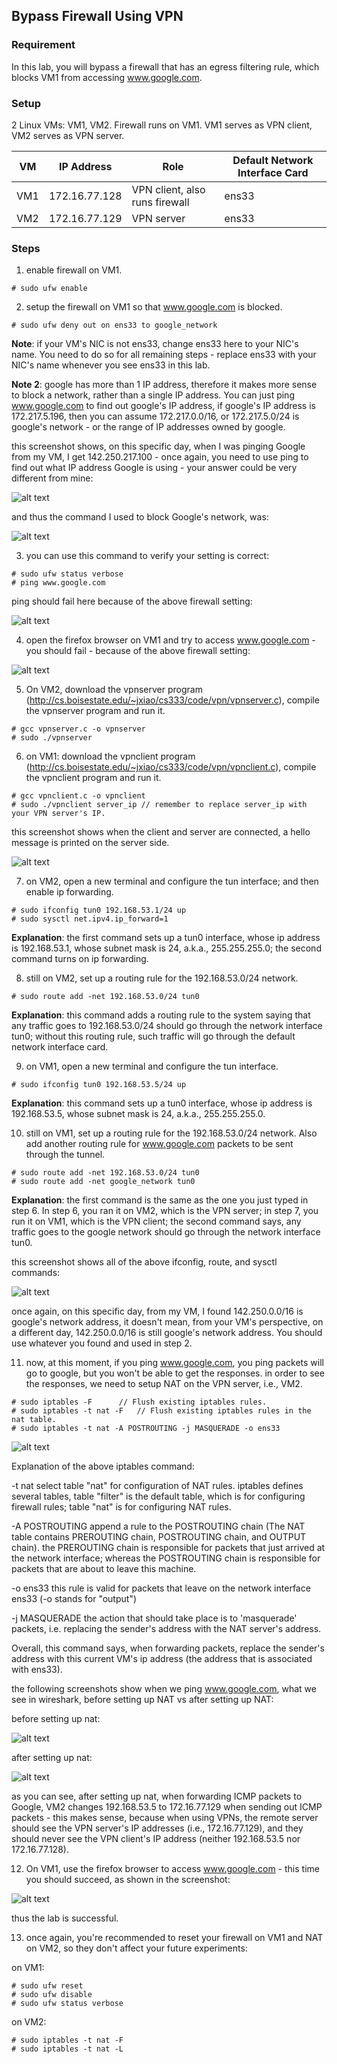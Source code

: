 ## Bypass Firewall Using VPN

### Requirement

In this lab, you will bypass a firewall that has an egress filtering rule, which blocks VM1 from accessing www.google.com.

### Setup

2 Linux VMs: VM1, VM2. Firewall runs on VM1. VM1 serves as VPN client, VM2 serves as VPN server.

| VM  |  IP Address   |                Role               | Default Network Interface Card |
|-----|---------------|-----------------------------------|--------------------------------|
| VM1 | 172.16.77.128 |  VPN client, also runs firewall   |            ens33               |
| VM2 | 172.16.77.129 |  VPN server                       |            ens33               |

### Steps

1. enable firewall on VM1.

```console
# sudo ufw enable
```

2. setup the firewall on VM1 so that www.google.com is blocked.

```console
# sudo ufw deny out on ens33 to google_network
```

**Note**: if your VM's NIC is not ens33, change ens33 here to your NIC's name. You need to do so for all remaining steps - replace ens33 with your NIC's name whenever you see ens33 in this lab.

**Note 2**: google has more than 1 IP address, therefore it makes more sense to block a network, rather than a single IP address. You can just ping www.google.com to find out google's IP address, if google's IP address is 172.217.5.196, then you can assume 172.217.0.0/16, or 172.217.5.0/24 is google's network - or the range of IP addresses owned by google.

this screenshot shows, on this specific day, when I was pinging Google from my VM, I get 142.250.217.100 - once again, you need to use ping to find out what IP address Google is using - your answer could be very different from mine:

![alt text](lab-vpn-google-ip.png "ping www.google.com")

and thus the command I used to block Google's network, was:

![alt text](lab-vpn-block-google.png "adding a rule to block google")

3. you can use this command to verify your setting is correct:

```console
# sudo ufw status verbose
# ping www.google.com
```

ping should fail here because of the above firewall setting:

![alt text](lab-vpn-ping-fails.png "ping www.google.com fails")

4. open the firefox browser on VM1 and try to access www.google.com - you should fail - because of the above firewall setting:

![alt text](lab-vpn-web-fails.png "access www.google.com fails")

5. On VM2, download the vpnserver program (http://cs.boisestate.edu/~jxiao/cs333/code/vpn/vpnserver.c), compile the vpnserver program and run it.

```console
# gcc vpnserver.c -o vpnserver
# sudo ./vpnserver
```

6. on VM1: download the vpnclient program (http://cs.boisestate.edu/~jxiao/cs333/code/vpn/vpnclient.c), compile the vpnclient program and run it.

```console
# gcc vpnclient.c -o vpnclient
# sudo ./vpnclient server_ip // remember to replace server_ip with your VPN server's IP.
```

this screenshot shows when the client and server are connected, a hello message is printed on the server side.

![alt text](lab-vpn-start-vpn.png "vpn client and vpn server establish a connection successfully")

7. on VM2, open a new terminal and configure the tun interface; and then enable ip forwarding.

```console
# sudo ifconfig tun0 192.168.53.1/24 up
# sudo sysctl net.ipv4.ip_forward=1
```

**Explanation**: the first command sets up a tun0 interface, whose ip address is 192.168.53.1, whose subnet mask is 24, a.k.a., 255.255.255.0; the second command turns on ip forwarding.

8. still on VM2, set up a routing rule for the 192.168.53.0/24 network.

```console
# sudo route add -net 192.168.53.0/24 tun0
```

**Explanation**: this command adds a routing rule to the system saying that any traffic goes to 192.168.53.0/24 should go through the network interface tun0; without this routing rule, such traffic will go through the default network interface card.

9. on VM1, open a new terminal and configure the tun interface.

```console
# sudo ifconfig tun0 192.168.53.5/24 up
```

**Explanation**: this command sets up a tun0 interface, whose ip address is 192.168.53.5, whose subnet mask is 24, a.k.a., 255.255.255.0.

10. still on VM1, set up a routing rule for the 192.168.53.0/24 network. Also add another routing rule for www.google.com packets to be sent through the tunnel.

```console
# sudo route add -net 192.168.53.0/24 tun0
# sudo route add -net google_network tun0
```

**Explanation**: the first command is the same as the one you just typed in step 6. In step 6, you ran it on VM2, which is the VPN server; in step 7, you run it on VM1, which is the VPN client; the second command says, any traffic goes to the google network should go through the network interface tun0.

this screenshot shows all of the above ifconfig, route, and sysctl commands:

![alt text](lab-vpn-setup-tun0.png "setup tun0 network")

once again, on this specific day, from my VM, I found 142.250.0.0/16 is google's network address, it doesn't mean, from your VM's perspective, on a different day, 142.250.0.0/16 is still google's network address. You should use whatever you found and used in step 2.

11. now, at this moment, if you ping www.google.com, you ping packets will go to google, but you won't be able to get the responses. in order to see the responses, we need to setup NAT on the VPN server, i.e., VM2.

```console
# sudo iptables -F		// Flush existing iptables rules.
# sudo iptables -t nat -F	// Flush existing iptables rules in the nat table.
# sudo iptables -t nat -A POSTROUTING -j MASQUERADE -o ens33 
```

![alt text](lab-vpn-setup-nat.png "setup nat")

Explanation of the above iptables command:

-t nat	 	select table "nat" for configuration of NAT rules. iptables defines several tables, table "filter" is the default table, which is for configuring firewall rules; table "nat" is for configuring NAT rules.

-A POSTROUTING	append a rule to the POSTROUTING chain (The NAT table contains PREROUTING chain, POSTROUTING chain, and OUTPUT chain). the PREROUTING chain is responsible for packets that just arrived at the network interface; whereas the POSTROUTING chain is responsible for packets that are about to leave this machine.

-o ens33	this rule is valid for packets that leave on the network interface ens33 (-o stands for "output")

-j MASQUERADE	the action that should take place is to 'masquerade' packets, i.e. replacing the sender's address with the NAT server's address.

Overall, this command says, when forwarding packets, replace the sender's address with this current VM's ip address (the address that is associated with ens33).

the following screenshots show when we ping www.google.com, what we see in wireshark, before setting up NAT vs after setting up NAT:

before setting up nat:

![alt text](lab-vpn-icmp-before-nat.png "ping www.google.com before setting up nat")

after setting up nat:

![alt text](lab-vpn-icmp-after-nat.png "ping www.google.com after setting up nat")

as you can see, after setting up nat, when forwarding ICMP packets to Google, VM2 changes 192.168.53.5 to 172.16.77.129 when sending out ICMP packets - this makes sense, because when using VPNs, the remote server should see the VPN server's IP addresses (i.e., 172.16.77.129), and they should never see the VPN client's IP address (neither 192.168.53.5 nor 172.16.77.128).

12. On VM1, use the firefox browser to access www.google.com - this time you should succeed, as shown in the screenshot:

![alt text](lab-vpn-web-success.png "access www.google.com success")

thus the lab is successful.

13. once again, you're recommended to reset your firewall on VM1 and NAT on VM2, so they don't affect your future experiments:

on VM1:
```console
# sudo ufw reset
# sudo ufw disable
# sudo ufw status verbose
```

on VM2:
```console
# sudo iptables -t nat -F
# sudo iptables -t nat -L
```
